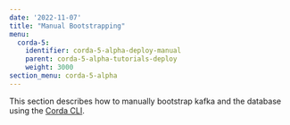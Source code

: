 ```yaml
---
date: '2022-11-07'
title: "Manual Bootstrapping"
menu:
  corda-5:
    identifier: corda-5-alpha-deploy-manual
    parent: corda-5-alpha-tutorials-deploy
    weight: 3000
section_menu: corda-5-alpha
---
```

<!-- CLI https://r3-cev.atlassian.net/browse/DOC-4185-->
This section describes how to manually bootstrap kafka and the database using the [Corda CLI](../../getting-started/installing-corda-cli.html).
